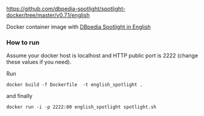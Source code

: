 https://github.com/dbpedia-spotlight/spotlight-docker/tree/master/v0.7.1/english

Docker container image with [DBpedia Spotlight in English](http://dbpedia.org) 

### How to run

Assume your docker host is localhost and HTTP public port is 2222 (change these values if you need).

Run
    
    docker build -f Dockerfile  -t english_spotlight .

and finally

    docker run -i -p 2222:80 english_spotlight spotlight.sh





